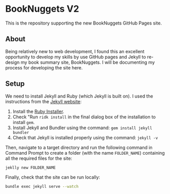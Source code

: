 # BookNuggets V2
This is the repository supporting the new BookNuggets GitHub Pages site.

## About
Being relatively new to web development, I found this an excellent opportunity to develop my skills by use GitHub pages and Jekyll to re-design my book summary site, BookNuggets. I will be documenting my process for developing the site here.

## Setup
We need to install Jekyll and Ruby (which Jekyll is built on). I used the instructions from the [Jekyll website](https://jekyllrb.com/docs/installation/windows/):

1. Install the [Ruby Installer](https://rubyinstaller.org/downloads/).
2. Check "Run `ridk install` in the final dialog box of the installation to install `gem`.
3. Install Jekyll and Bundler using the command: `gem install jekyll bundler`
4. Check that Jekyll is installed properly using the command: `jekyll -v`

Then, navigate to a target directory and run the following command in Command Prompt to create a folder (with the name `FOLDER_NAME`) containing all the required files for the site:

```sh
jeklly new FOLDER_NAME
```

Finally, check that the site can be run locally:

```sh
bundle exec jekyll serve --watch
```

